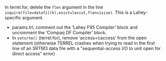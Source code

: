In terrel.for, delete the `flen` argument in the line `inquire(file=datafil(k),exist=lexist,flen=isize)`.
This is a Lahey-specific argument.

* params.trl, comment out the ‘Lahey F95 Compiler’ block and
uncomment the ‘Compaq DF Compiler’ block.
* In `setsrtm()` (terrel.for), remove ‘access=caccess’ from the open statement
(otherwise TERREL crashes when trying to read in the first
line of an SRTM3 data file with a "sequential-access I/O to unit open
for direct access" error)
